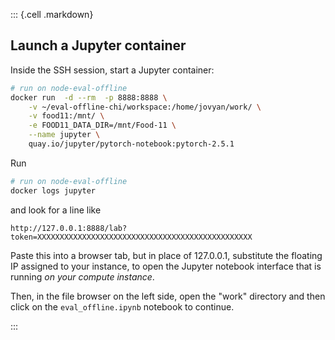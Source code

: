 

::: {.cell .markdown}

## Launch a Jupyter container

Inside the SSH session, start a Jupyter container:

```bash
# run on node-eval-offline
docker run  -d --rm  -p 8888:8888 \
    -v ~/eval-offline-chi/workspace:/home/jovyan/work/ \
    -v food11:/mnt/ \
    -e FOOD11_DATA_DIR=/mnt/Food-11 \
    --name jupyter \
    quay.io/jupyter/pytorch-notebook:pytorch-2.5.1
```

Run

```bash
# run on node-eval-offline
docker logs jupyter
```

and look for a line like

```
http://127.0.0.1:8888/lab?token=XXXXXXXXXXXXXXXXXXXXXXXXXXXXXXXXXXXXXXXXXXXXXXXX
```

Paste this into a browser tab, but in place of 127.0.0.1, substitute the floating IP assigned to your instance, to open the Jupyter notebook interface that is running *on your compute instance*.

Then, in the file browser on the left side, open the "work" directory and then click on the `eval_offline.ipynb` notebook to continue.

:::

